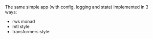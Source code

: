 The same simple app (with config, logging and state)
implemented in 3 ways:
* rws monad
* mtl style
* transformers style
